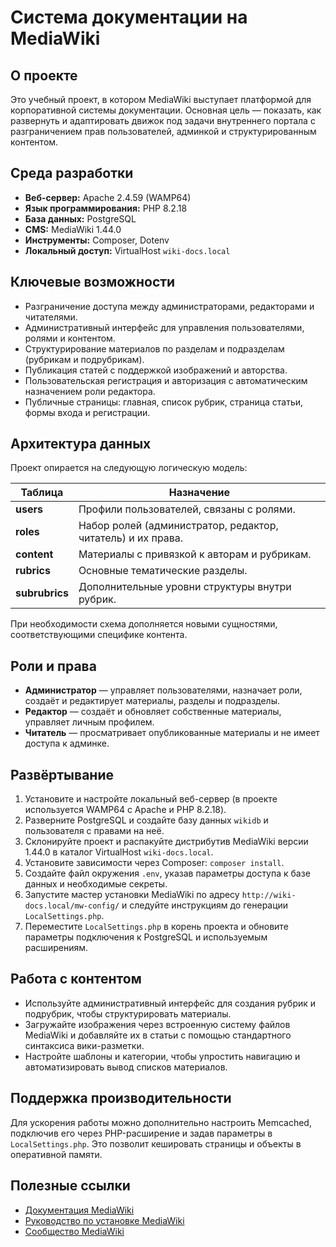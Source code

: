 # Система документации на MediaWiki

## О проекте
Это учебный проект, в котором MediaWiki выступает платформой для корпоративной системы документации. Основная цель — показать, как развернуть и адаптировать движок под задачи внутреннего портала с разграничением прав пользователей, админкой и структурированным контентом.

## Среда разработки
- **Веб-сервер:** Apache 2.4.59 (WAMP64)
- **Язык программирования:** PHP 8.2.18
- **База данных:** PostgreSQL
- **CMS:** MediaWiki 1.44.0
- **Инструменты:** Composer, Dotenv
- **Локальный доступ:** VirtualHost `wiki-docs.local`

## Ключевые возможности
- Разграничение доступа между администраторами, редакторами и читателями.
- Административный интерфейс для управления пользователями, ролями и контентом.
- Структурирование материалов по разделам и подразделам (рубрикам и подрубрикам).
- Публикация статей с поддержкой изображений и авторства.
- Пользовательская регистрация и авторизация с автоматическим назначением роли редактора.
- Публичные страницы: главная, список рубрик, страница статьи, формы входа и регистрации.

## Архитектура данных
Проект опирается на следующую логическую модель:

| Таблица | Назначение |
| --- | --- |
| **users** | Профили пользователей, связаны с ролями. |
| **roles** | Набор ролей (администратор, редактор, читатель) и их права. |
| **content** | Материалы с привязкой к авторам и рубрикам. |
| **rubrics** | Основные тематические разделы. |
| **subrubrics** | Дополнительные уровни структуры внутри рубрик. |

При необходимости схема дополняется новыми сущностями, соответствующими специфике контента.

## Роли и права
- **Администратор** — управляет пользователями, назначает роли, создаёт и редактирует материалы, разделы и подразделы.
- **Редактор** — создаёт и обновляет собственные материалы, управляет личным профилем.
- **Читатель** — просматривает опубликованные материалы и не имеет доступа к админке.

## Развёртывание
1. Установите и настройте локальный веб-сервер (в проекте используется WAMP64 с Apache и PHP 8.2.18).
2. Разверните PostgreSQL и создайте базу данных `wikidb` и пользователя с правами на неё.
3. Склонируйте проект и распакуйте дистрибутив MediaWiki версии 1.44.0 в каталог VirtualHost `wiki-docs.local`.
4. Установите зависимости через Composer: `composer install`.
5. Создайте файл окружения `.env`, указав параметры доступа к базе данных и необходимые секреты.
6. Запустите мастер установки MediaWiki по адресу `http://wiki-docs.local/mw-config/` и следуйте инструкциям до генерации `LocalSettings.php`.
7. Переместите `LocalSettings.php` в корень проекта и обновите параметры подключения к PostgreSQL и используемым расширениям.

## Работа с контентом
- Используйте административный интерфейс для создания рубрик и подрубрик, чтобы структурировать материалы.
- Загружайте изображения через встроенную систему файлов MediaWiki и добавляйте их в статьи с помощью стандартного синтаксиса вики-разметки.
- Настройте шаблоны и категории, чтобы упростить навигацию и автоматизировать вывод списков материалов.

## Поддержка производительности
Для ускорения работы можно дополнительно настроить Memcached, подключив его через PHP-расширение и задав параметры в `LocalSettings.php`. Это позволит кешировать страницы и объекты в оперативной памяти.

## Полезные ссылки
- [Документация MediaWiki](https://www.mediawiki.org/wiki/Manual:Contents)
- [Руководство по установке MediaWiki](https://www.mediawiki.org/wiki/Manual:Installation_guide)
- [Сообщество MediaWiki](https://www.mediawiki.org/wiki/Project:Support_desk)
